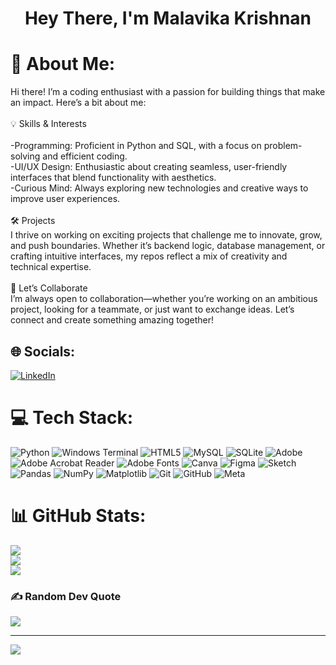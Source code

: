 <h1 align="center">Hey There, I'm Malavika Krishnan</h1>

# 💫 About Me:
Hi there! I’m a coding enthusiast with a passion for building things that make an impact. Here’s a bit about me:<br><br>💡 Skills & Interests<br><br>-Programming: Proficient in Python and SQL, with a focus on problem-solving and efficient coding.<br>-UI/UX Design: Enthusiastic about creating seamless, user-friendly interfaces that blend functionality with aesthetics.<br>-Curious Mind: Always exploring new technologies and creative ways to improve user experiences.<br><br>🛠️ Projects<br>I thrive on working on exciting projects that challenge me to innovate, grow, and push boundaries. Whether it’s backend logic, database management, or crafting intuitive interfaces, my repos reflect a mix of creativity and technical expertise.<br><br>🤝 Let’s Collaborate<br>I’m always open to collaboration—whether you’re working on an ambitious project, looking for a teammate, or just want to exchange ideas. Let’s connect and create something amazing together!<br>


## 🌐 Socials:
[![LinkedIn](https://img.shields.io/badge/LinkedIn-%230077B5.svg?logo=linkedin&logoColor=white)](https://linkedin.com/in/malavika-krishnan-26b04b327) 

# 💻 Tech Stack:
![Python](https://img.shields.io/badge/python-3670A0?style=for-the-badge&logo=python&logoColor=ffdd54) ![Windows Terminal](https://img.shields.io/badge/Windows%20Terminal-%234D4D4D.svg?style=for-the-badge&logo=windows-terminal&logoColor=white) ![HTML5](https://img.shields.io/badge/html5-%23E34F26.svg?style=for-the-badge&logo=html5&logoColor=white) ![MySQL](https://img.shields.io/badge/mysql-4479A1.svg?style=for-the-badge&logo=mysql&logoColor=white) ![SQLite](https://img.shields.io/badge/sqlite-%2307405e.svg?style=for-the-badge&logo=sqlite&logoColor=white) ![Adobe](https://img.shields.io/badge/adobe-%23FF0000.svg?style=for-the-badge&logo=adobe&logoColor=white) ![Adobe Acrobat Reader](https://img.shields.io/badge/Adobe%20Acrobat%20Reader-EC1C24.svg?style=for-the-badge&logo=Adobe%20Acrobat%20Reader&logoColor=white) ![Adobe Fonts](https://img.shields.io/badge/Adobe%20Fonts-000B1D.svg?style=for-the-badge&logo=Adobe%20Fonts&logoColor=white) ![Canva](https://img.shields.io/badge/Canva-%2300C4CC.svg?style=for-the-badge&logo=Canva&logoColor=white) ![Figma](https://img.shields.io/badge/figma-%23F24E1E.svg?style=for-the-badge&logo=figma&logoColor=white) ![Sketch](https://img.shields.io/badge/Sketch-FFB387?style=for-the-badge&logo=sketch&logoColor=black) ![Pandas](https://img.shields.io/badge/pandas-%23150458.svg?style=for-the-badge&logo=pandas&logoColor=white) ![NumPy](https://img.shields.io/badge/numpy-%23013243.svg?style=for-the-badge&logo=numpy&logoColor=white) ![Matplotlib](https://img.shields.io/badge/Matplotlib-%23ffffff.svg?style=for-the-badge&logo=Matplotlib&logoColor=black) ![Git](https://img.shields.io/badge/git-%23F05033.svg?style=for-the-badge&logo=git&logoColor=white) ![GitHub](https://img.shields.io/badge/github-%23121011.svg?style=for-the-badge&logo=github&logoColor=white) ![Meta](https://img.shields.io/badge/Meta-%230467DF.svg?style=for-the-badge&logo=Meta&logoColor=white)
# 📊 GitHub Stats:
![](https://github-readme-stats.vercel.app/api?username=Malavika-Krishnan&theme=dark&hide_border=false&include_all_commits=false&count_private=false)<br/>
![](https://github-readme-streak-stats.herokuapp.com/?user=Malavika-Krishnan&theme=dark&hide_border=false)<br/>
![](https://github-readme-stats.vercel.app/api/top-langs/?username=Malavika-Krishnan&theme=dark&hide_border=false&include_all_commits=false&count_private=false&layout=compact)

### ✍️ Random Dev Quote
![](https://quotes-github-readme.vercel.app/api?type=horizontal&theme=radical)

---
[![](https://visitcount.itsvg.in/api?id=Malavika-Krishnan&icon=0&color=0)](https://visitcount.itsvg.in)

<!-- Proudly created with GPRM ( https://gprm.itsvg.in ) -->
